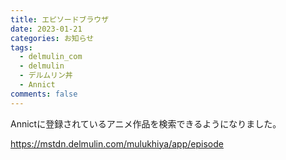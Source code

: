 ```yaml
---
title: エピソードブラウザ
date: 2023-01-21
categories: お知らせ
tags:
  - delmulin_com
  - delmulin
  - デルムリン丼
  - Annict
comments: false
---
```


Annictに登録されているアニメ作品を検索できるようになりました。

https://mstdn.delmulin.com/mulukhiya/app/episode
